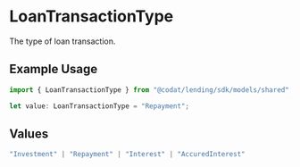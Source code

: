 # LoanTransactionType

The type of loan transaction.

## Example Usage

```typescript
import { LoanTransactionType } from "@codat/lending/sdk/models/shared";

let value: LoanTransactionType = "Repayment";
```

## Values

```typescript
"Investment" | "Repayment" | "Interest" | "AccuredInterest"
```